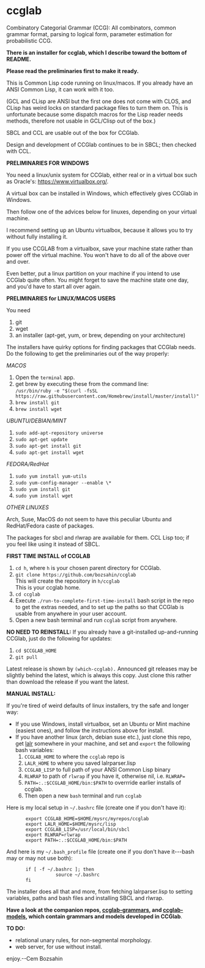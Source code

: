 # ccglab
Combinatory Categorial Grammar (CCG): All combinators, common grammar format, parsing to logical form, parameter estimation for probabilistic CCG.

<b>There is an installer for ccglab, which I describe toward the bottom of README.
           
Please read the preliminaries first to make it ready.</b>
           
This is Common Lisp code running on linux/macos. If you already have an ANSI Common Lisp, it can work with it too.

(GCL and CLisp are ANSI but the first one does not come with CLOS, and CLisp has weird locks on standard package files to turn them on. This is unfortunate because some dispatch macros
for the Lisp reader needs methods, therefore not usable in GCL/Clisp out of the box.)

SBCL and CCL are usable out of the box for CCGlab. 

Design and development of CCGlab continues to be in SBCL; then checked with CCL.

<b>PRELIMINARIES FOR WINDOWS</b>

You need a linux/unix system for CCGlab, either real or in a virtual box such as Oracle's: https://www.virtualbox.org/.

A virtual box can be installed in Windows, which effectively gives CCGlab in Windows.

Then follow one of the advices below for linuxes, depending on your virtual machine.

I recommend setting up an Ubuntu virtualbox, because it allows you to try without fully installing it.

If you use CCGLAB from a virtualbox, save your machine state rather than power off the virtual machine.
You won't have to do all of the above over and over.

Even better, put a linux partition on your machine if you intend to use CCGlab quite often. You might forget
to save the machine state one day, and you'd have to start all over again.

<b>PRELIMINARIES for LINUX/MACOS USERS</b>

You need
<ol>
<li> git
<li> wget
<li> an installer (apt-get, yum, or brew, depending on your architecture)
</ol>

The installers have quirky options for finding packages that CCGlab needs.
Do the following to get the preliminaries out of the way properly:

<em>MACOS</em>

<ol>
<li> Open the <code>terminal</code> app.
<li> get brew by executing these from the command line:
           <br> <code>/usr/bin/ruby -e "$(curl -fsSL https://raw.githubusercontent.com/Homebrew/install/master/install)"</code>
<li> <code>brew install git</code>
<li> <code>brew install wget</code>
</ol>


<em>UBUNTU/DEBIAN/MINT</em>

<ol>
<li> <code>sudo add-apt-repository universe</code>

<li> <code>sudo apt-get update</code>

<li> <code>sudo apt-get install git</code>

<li> <code>sudo apt-get install wget</code>
</ol>


<em>FEDORA/RedHat</em>


<ol>
<li> <code>sudo yum install yum-utils</code>
<li> <code>sudo yum-config-manager --enable \*</code>
<li> <code>sudo yum install git</code>
<li> <code>sudo yum install wget</code>
</ol>

<em>OTHER LINUXES</em>

Arch, Suse, MacOS do not seem to have this peculiar Ubuntu and RedHat/Fedora caste of packages. 

The packages for sbcl and rlwrap are available for them. CCL Lisp too; if you feel like using it instead of SBCL.

<B>FIRST TIME INSTALL of CCGLAB</B>

<ol>
<li> <code>cd h</code>, where <code>h</code> is your chosen parent directory for CCGlab.
<li> <code>git clone https://github.com/bozsahin/ccglab</code>
<br>This will create the repository in <code>h/ccglab</code>
<br>This is your ccglab home.
<li> <code>cd ccglab</code>
<li> Execute <code>./run-to-complete-first-time-install</code> bash script in the repo to get the extras needed, and to set up the paths so that CCGlab is usable from anywhere in your user account. <br>
<li> Open a new bash terminal and run <code>ccglab</code> script from anywhere.
</ol>

<b>NO NEED TO REINSTALL:</b> If you already have a git-installed up-and-running CCGlab, just do the following for updates:

<ol>
<li><code>cd $CCGLAB_HOME</code>
<li><code>git pull</code>
</ol>

Latest release is shown by <code>(which-ccglab).</code> Announced git releases may be slightly behind the latest,
which is always this copy. Just clone this rather than download the release if you want the latest.

<B>MANUAL INSTALL:</B>

If you're tired of weird defaults of linux installers, try the safe and longer way:

<ul>
<li> If you use Windows, install virtualbox, set an Ubuntu or Mint machine (easiest ones), and follow the instructions above for install.
<li> If you have another linux (arch, debian suse etc.), just clone this repo, get <a href="http://web.science.mq.edu.au/~mjohnson/code/lalrparser.lisp">lalr</a>
somewhere in your machine, and set and <code>export</code> the following bash variables:
<ol>
<li><code>CCGLAB_HOME</code> to where the <code>ccglab</code> repo is
<li><code>LALR_HOME</code> to where you saved lalrparser.lisp
<li><code>CCGLAB_LISP</code> to full path of your ANSI Common Lisp binary
<li><code>RLWRAP</code> to path of <code>rlwrap</code> if you have it, otherwise nil, i.e. <code>RLWRAP=</code>
<li><code>PATH=:.:$CCGLAB_HOME/bin:$PATH</code> to overrride earlier installs of ccglab.
<li> Then open a new <code>bash</code> terminal and run <code>ccglab</code>
</ol>
</ul>

Here is my local setup in <code>~/.bashrc</code> file (create one if you don't have it):

           export CCGLAB_HOME=$HOME/mysrc/myrepos/ccglab
           export LALR_HOME=$HOME/mysrc/lisp
           export CCGLAB_LISP=/usr/local/bin/sbcl
           export RLWRAP=rlwrap
           export PATH=:.:$CCGLAB_HOME/bin:$PATH 
           
And here is my <code>~/.bash_profile</code> file (create one if you don't have it---bash may or may not use both):

           if [ -f ~/.bashrc ]; then
                      source ~/.bashrc
           fi

The installer does all that and more, from fetching lalrparser.lisp to setting variables, paths and bash files and installing
SBCL and rlwrap.

<b>Have a look at the companion repos, <a href="https://github.com/bozsahin/ccglab-grammars">ccglab-grammars</a>, 
and <a href="https://github.com/bozsahin/ccglab-models">ccglab-models</a>, which contain grammars and models developed in CCGlab</b>.

<b>TO DO:</b> 
<ul>
<li> relational unary rules, for non-segmental morphology.
<li> web server, for use without install.
</ul>

enjoy.--Cem Bozsahin
